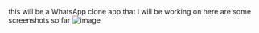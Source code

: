 this will be a WhatsApp clone app that i will be working on 
here are some screenshots so far 
![image](https://github.com/user-attachments/assets/8f600d78-7d9b-4073-b731-36be4a819d3c)
